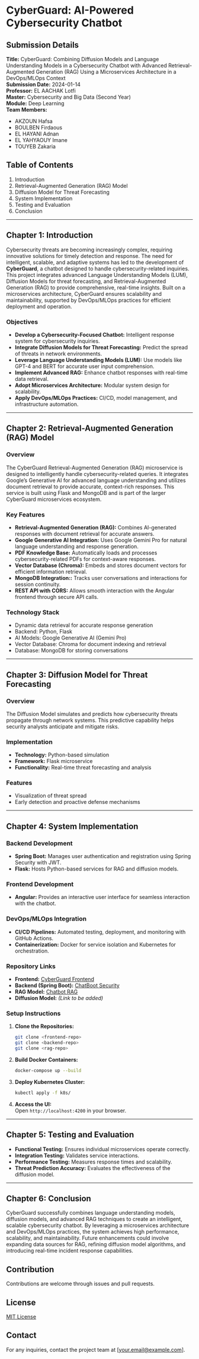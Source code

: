 # CyberGuard: AI-Powered Cybersecurity Chatbot

## Submission Details
**Title:** CyberGuard: Combining Diffusion Models and Language Understanding Models in a Cybersecurity Chatbot with Advanced Retrieval-Augmented Generation (RAG) Using a Microservices Architecture in a DevOps/MLOps Context  
**Submission Date:** 2024-01-14  
**Professor:** EL AACHAK Lotfi  
**Master:** Cybersecurity and Big Data (Second Year)  
**Module:** Deep Learning  
**Team Members:**  
- AKZOUN Hafsa  
- BOULBEN Firdaous  
- EL HAYANI Adnan  
- EL YAHYAOUY Imane  
- TOUYEB Zakaria  

## Table of Contents
1. Introduction  
2. Retrieval-Augmented Generation (RAG) Model  
3. Diffusion Model for Threat Forecasting  
4. System Implementation  
5. Testing and Evaluation  
6. Conclusion  

---

## Chapter 1: Introduction
Cybersecurity threats are becoming increasingly complex, requiring innovative solutions for timely detection and response. The need for intelligent, scalable, and adaptive systems has led to the development of **CyberGuard**, a chatbot designed to handle cybersecurity-related inquiries. This project integrates advanced Language Understanding Models (LUM), Diffusion Models for threat forecasting, and Retrieval-Augmented Generation (RAG) to provide comprehensive, real-time insights. Built on a microservices architecture, CyberGuard ensures scalability and maintainability, supported by DevOps/MLOps practices for efficient deployment and operation.

### Objectives
- **Develop a Cybersecurity-Focused Chatbot:** Intelligent response system for cybersecurity inquiries.
- **Integrate Diffusion Models for Threat Forecasting:** Predict the spread of threats in network environments.
- **Leverage Language Understanding Models (LUM):** Use models like GPT-4 and BERT for accurate user input comprehension.
- **Implement Advanced RAG:** Enhance chatbot responses with real-time data retrieval.
- **Adopt Microservices Architecture:** Modular system design for scalability.
- **Apply DevOps/MLOps Practices:** CI/CD, model management, and infrastructure automation.

---

## Chapter 2: Retrieval-Augmented Generation (RAG) Model
### Overview
The CyberGuard Retrieval-Augmented Generation (RAG) microservice is designed to intelligently handle cybersecurity-related queries. It integrates Google’s Generative AI for advanced language understanding and utilizes document retrieval to provide accurate, context-rich responses. This service is built using Flask and MongoDB and is part of the larger CyberGuard microservices ecosystem.

### Key Features
- **Retrieval-Augmented Generation (RAG):** Combines AI-generated responses with document retrieval for accurate answers.
- **Google Generative AI Integration:** Uses Google Gemini Pro for natural language understanding and response generation.
- **PDF Knowledge Base:** Automatically loads and processes cybersecurity-related PDFs for context-aware responses.
- **Vector Database (Chroma):** Embeds and stores document vectors for efficient information retrieval.
- **MongoDB Integration::** Tracks user conversations and interactions for session continuity.
- **REST API with CORS:** Allows smooth interaction with the Angular frontend through secure API calls.
  
### Technology Stack
- Dynamic data retrieval for accurate response generation
- Backend: Python, Flask
- AI Models: Google Generative AI (Gemini Pro)
- Vector Database: Chroma for document indexing and retrieval
- Database: MongoDB for storing conversations

---

## Chapter 3: Diffusion Model for Threat Forecasting
### Overview
The Diffusion Model simulates and predicts how cybersecurity threats propagate through network systems. This predictive capability helps security analysts anticipate and mitigate risks.

### Implementation
- **Technology:** Python-based simulation
- **Framework:** Flask microservice
- **Functionality:** Real-time threat forecasting and analysis

### Features
- Visualization of threat spread
- Early detection and proactive defense mechanisms

---

## Chapter 4: System Implementation
### Backend Development
- **Spring Boot:** Manages user authentication and registration using Spring Security with JWT.
- **Flask:** Hosts Python-based services for RAG and diffusion models.

### Frontend Development
- **Angular:** Provides an interactive user interface for seamless interaction with the chatbot.

### DevOps/MLOps Integration
- **CI/CD Pipelines:** Automated testing, deployment, and monitoring with GitHub Actions.
- **Containerization:** Docker for service isolation and Kubernetes for orchestration.

### Repository Links
- **Frontend:** [CyberGuard Frontend](https://github.com/firdaous-boulben/CyberGuard.git)  
- **Backend (Spring Boot):** [ChatBoot Security](https://github.com/hafsakzoun/ChatBoot-security.git)  
- **RAG Model:** [Chatbot RAG](https://github.com/adnanelhayani/chatbot_rag.git)  
- **Diffusion Model:** *(Link to be added)*  

### Setup Instructions
1. **Clone the Repositories:**
   ```bash
   git clone <frontend-repo>
   git clone <backend-repo>
   git clone <rag-repo>
   ```
2. **Build Docker Containers:**  
   ```bash
   docker-compose up --build
   ```
3. **Deploy Kubernetes Cluster:**  
   ```bash
   kubectl apply -f k8s/
   ```
4. **Access the UI:**  
   Open `http://localhost:4200` in your browser.

---

## Chapter 5: Testing and Evaluation
- **Functional Testing:** Ensures individual microservices operate correctly.
- **Integration Testing:** Validates service interactions.
- **Performance Testing:** Measures response times and scalability.
- **Threat Prediction Accuracy:** Evaluates the effectiveness of the diffusion model.

---

## Chapter 6: Conclusion
CyberGuard successfully combines language understanding models, diffusion models, and advanced RAG techniques to create an intelligent, scalable cybersecurity chatbot. By leveraging a microservices architecture and DevOps/MLOps practices, the system achieves high performance, scalability, and maintainability. Future enhancements could involve expanding data sources for RAG, refining diffusion model algorithms, and introducing real-time incident response capabilities.

## Contribution
Contributions are welcome through issues and pull requests.

## License
[MIT License](LICENSE)  

## Contact
For any inquiries, contact the project team at [your.email@example.com].
